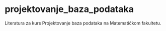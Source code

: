 # projektovanje_baza_podataka
Literatura za kurs Projektovanje baza podataka na Matematičkom fakultetu.
